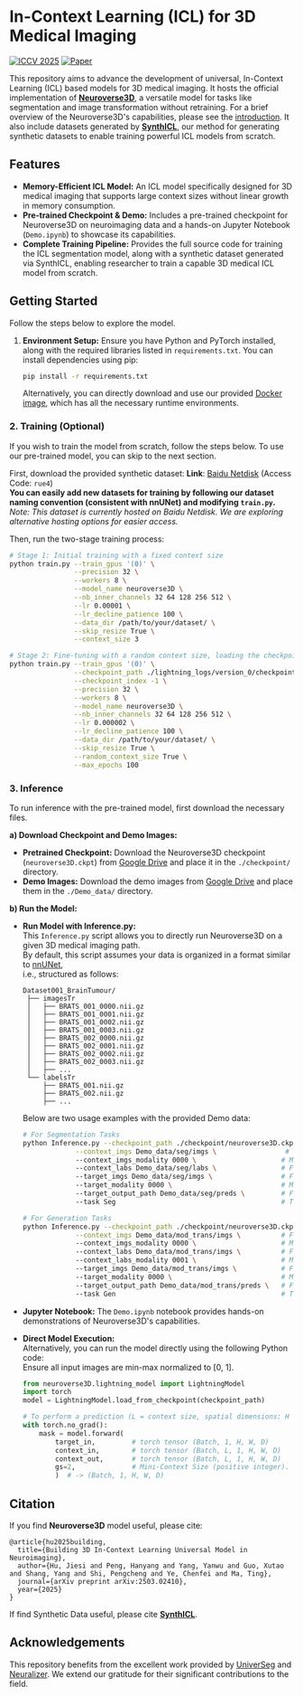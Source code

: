 # In-Context Learning (ICL) for 3D Medical Imaging
[![ICCV 2025](https://img.shields.io/badge/ICCV-2025-blue.svg)](https://arxiv.org/pdf/2503.02410v1)
[![Paper](https://img.shields.io/badge/arxiv-2503.02410-b31b1b.svg)](https://arxiv.org/abs/2509.19711)

This repository aims to advance the development of universal, In-Context Learning (ICL) based models for 3D medical imaging. It hosts the official implementation of **[Neuroverse3D](https://arxiv.org/pdf/2503.02410v1)**, a versatile model for tasks like segmentation and image transformation without retraining. For a brief overview of the Neuroverse3D's capabilities, please see the [introduction](neuroverse3D/intro.md). It also include datasets generated by **[SynthICL](https://arxiv.org/abs/2509.19711)**, our method for generating synthetic datasets to enable training powerful ICL models from scratch.



## Features

* **Memory-Efficient ICL Model:** An ICL model specifically designed for 3D medical imaging that supports large context sizes without linear growth in memory consumption.
* **Pre-trained Checkpoint & Demo:** Includes a pre-trained checkpoint for Neuroverse3D on neuroimaging data and a hands-on Jupyter Notebook (`Demo.ipynb`) to showcase its capabilities.
* **Complete Training Pipeline:** Provides the full source code for training the ICL segmentation model, along with a synthetic dataset generated via SynthICL, enabling researcher to train a capable 3D medical ICL model from scratch.


## Getting Started

Follow the steps below to explore the model.

1. **Environment Setup:** Ensure you have Python and PyTorch installed, along with the required libraries listed in `requirements.txt`. You can install dependencies using pip:
    ```bash
    pip install -r requirements.txt
    ```
    Alternatively, you can directly download and use our provided [Docker image](https://drive.google.com/file/d/1bAoCM2JzfS0cZCQOZFIVGWLnQBDA73V3/view?usp=share_link), which has all the necessary runtime environments.

### 2. **Training (Optional)**

If you wish to train the model from scratch, follow the steps below. To use our pre-trained model, you can skip to the next section.

First, download the provided synthetic dataset:
**Link**: [Baidu Netdisk](https://pan.baidu.com/s/1GNowsAfZE2vVIo1tW4O6vQ) (Access Code: `rue4`)  
**You can easily add new datasets for training by following our dataset naming convention (consistent with nnUNet) and modifying `train.py`.**  
*Note: This dataset is currently hosted on Baidu Netdisk. We are exploring alternative hosting options for easier access.*

Then, run the two-stage training process:
```bash
# Stage 1: Initial training with a fixed context size
python train.py --train_gpus '(0)' \
                --precision 32 \
                --workers 8 \
                --model_name neuroverse3D \
                --nb_inner_channels 32 64 128 256 512 \
                --lr 0.00001 \
                --lr_decline_patience 100 \
                --data_dir /path/to/your/dataset/ \
                --skip_resize True \
                --context_size 3

# Stage 2: Fine-tuning with a random context size, loading the checkpoint from Stage 1
python train.py --train_gpus '(0)' \
                --checkpoint_path ./lightning_logs/version_0/checkpoints \
                --checkpoint_index -1 \
                --precision 32 \
                --workers 8 \
                --model_name neuroverse3D \
                --nb_inner_channels 32 64 128 256 512 \
                --lr 0.000002 \
                --lr_decline_patience 100 \
                --data_dir /path/to/your/dataset/ \
                --skip_resize True \
                --random_context_size True \
                --max_epochs 100
```
### 3. Inference

To run inference with the pre-trained model, first download the necessary files.

**a) Download Checkpoint and Demo Images:**

   * **Pretrained Checkpoint:** Download the Neuroverse3D checkpoint (`neuroverse3D.ckpt`) from [Google Drive](https://drive.google.com/file/d/1ER_mV2CCsdnF-q3Aoy7loJ2DZXI95M9M/view?usp=drive_link) and place it in the `./checkpoint/` directory.
   * **Demo Images:** Download the demo images from [Google Drive](https://drive.google.com/file/d/1H7sq-KeK39OfILdoY7MALO6sQqrgaVwf/view?usp=drive_link) and place them in the `./Demo_data/` directory.

**b) Run the Model:**

   
   * **Run Model with Inference.py:**    
       This `Inference.py` script allows you to directly run Neuroverse3D on a given 3D medical imaging path.  
       By default, this script assumes your data is organized in a format similar to [nnUNet](https://github.com/MIC-DKFZ/nnUNet),  
       i.e., structured as follows:

       ```text
       Dataset001_BrainTumour/
        ├── imagesTr
        │   ├── BRATS_001_0000.nii.gz
        │   ├── BRATS_001_0001.nii.gz
        │   ├── BRATS_001_0002.nii.gz
        │   ├── BRATS_001_0003.nii.gz
        │   ├── BRATS_002_0000.nii.gz
        │   ├── BRATS_002_0001.nii.gz
        │   ├── BRATS_002_0002.nii.gz
        │   ├── BRATS_002_0003.nii.gz
        │   ├── ...
        └── labelsTr
            ├── BRATS_001.nii.gz
            ├── BRATS_002.nii.gz
            ├── ...
        ```

       Below are two usage examples with the provided Demo data:

       ```sh
       # For Segmentation Tasks
       python Inference.py --checkpoint_path ./checkpoint/neuroverse3D.ckpt \
                    --context_imgs Demo_data/seg/imgs \                 # Folder path for context images
                    --context_imgs_modality 0000 \                     # Modality for context images
                    --context_labs Demo_data/seg/labs \                # Folder path for context segmentation masks
                    --target_imgs Demo_data/seg/imgs \                 # Folder path for target images
                    --target_modality 0000 \                           # Modality for target images
                    --target_output_path Demo_data/seg/preds \         # Folder to save predictions
                    --task Seg                                         # Task type

       # For Generation Tasks            
       python Inference.py --checkpoint_path ./checkpoint/neuroverse3D.ckpt \
                    --context_imgs Demo_data/mod_trans/imgs \          # Folder path for context images
                    --context_imgs_modality 0000 \                     # Modality for context images
                    --context_labs Demo_data/mod_trans/imgs \          # Folder path for context labels
                    --context_labs_modality 0001 \                     # Modality for context labels
                    --target_imgs Demo_data/mod_trans/imgs \           # Folder path for target images
                    --target_modality 0000 \                           # Modality for target images
                    --target_output_path Demo_data/mod_trans/preds \   # Folder to save predictions
                    --task Gen                                         # Task type
        ```
   * **Jupyter Notebook:** The `Demo.ipynb` notebook provides hands-on demonstrations of Neuroverse3D's capabilities. 
   * **Direct Model Execution:**   
       Alternatively, you can run the model directly using the following Python code:  
       Ensure all input images are min-max normalized to [0, 1].

        ```python
        from neuroverse3D.lightning_model import LightningModel
        import torch
        model = LightningModel.load_from_checkpoint(checkpoint_path)

        # To perform a prediction (L = context size, spatial dimensions: H = W = D = 128)
        with torch.no_grad():
            mask = model.forward(
                target_in,         # torch tensor (Batch, 1, H, W, D)
                context_in,        # torch tensor (Batch, L, 1, H, W, D)
                context_out,       # torch tensor (Batch, L, 1, H, W, D)
                gs=2,              # Mini-Context Size (positive integer). Smaller values reduce memory usage but decelerate processing.
                )  # -> (Batch, 1, H, W, D)

        ```
    

## Citation

If you find **Neuroverse3D** model useful, please cite:
```
@article{hu2025building,
  title={Building 3D In-Context Learning Universal Model in Neuroimaging},
  author={Hu, Jiesi and Peng, Hanyang and Yang, Yanwu and Guo, Xutao and Shang, Yang and Shi, Pengcheng and Ye, Chenfei and Ma, Ting},
  journal={arXiv preprint arXiv:2503.02410},
  year={2025}
}
```

If find Synthetic Data useful, please cite **[SynthICL](https://arxiv.org/abs/2509.19711)**.

## Acknowledgements
This repository benefits from the excellent work provided by [UniverSeg](https://github.com/JJGO/UniverSeg/tree/main) and [Neuralizer](https://github.com/SteffenCzolbe/neuralizer). We extend our gratitude for their significant contributions to the field.

